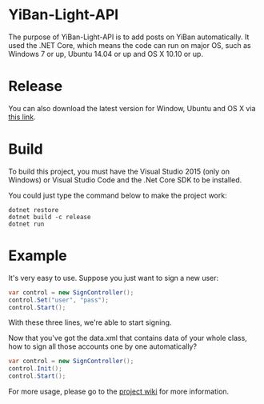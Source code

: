 
# YiBan-Light-API
The purpose of YiBan-Light-API is to add posts on YiBan automatically. It used the .NET Core, which means the code can run on major OS, such as Windows 7 or up, Ubuntu 14.04 or up and OS X 10.10 or up.

# Release
You can also download the latest version for Window, Ubuntu and OS X via [this link](https://github.com/peterjc123/YiBan-Light-API/releases).

# Build
To build this project, you must have the Visual Studio 2015 (only on Windows) or Visual Studio Code and the .Net Core SDK to be installed.

You could just type the command below to make the project work:

```
dotnet restore
dotnet build -c release
dotnet run
```

# Example
It's very easy to use. Suppose you just want to sign a new user:

```C#
var control = new SignController();
control.Set("user", "pass");
control.Start();
```

With these three lines, we're able to start signing.

Now that you've got the data.xml that contains data of your whole class, how to sign all those accounts one by one automatically?

```c#
var control = new SignController();
control.Init();
control.Start();
```

For more usage, please go to the [project wiki](https://github.com/peterjc123/YiBan-Light-API/wiki) for more information.